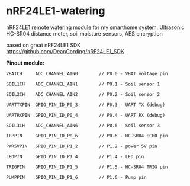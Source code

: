 nRF24LE1-watering
===============

nRF24LE1 remote watering module for my smarthome system.
Ultrasonic HC-SR04 distance meter, soil moisture sensors, AES encryption

based on great nRF24LE1 SDK https://github.com/DeanCording/nRF24LE1_SDK

**Pinout module:**

`VBATCH		ADC_CHANNEL_AIN0		// P0.0 - VBAT voltage pin`

`SOIL1CH	ADC_CHANNEL_AIN1		// P0.1 - Soil sensor 1`

`SOIL2CH	ADC_CHANNEL_AIN2		// P0.2 - Soil sensor 2`

`UARTTXPIN	GPIO_PIN_ID_P0_3		// P0.3 - UART TX (debug)`

`UARTRXPIN	GPIO_PIN_ID_P0_4		// P0.4 - UART RX (debug)`

`SOIL3CH	ADC_CHANNEL_AIN6		// P0.6 - Soil sensor 3`

`IFPPIN		GPIO_PIN_ID_P0_6		// P0.6 - HC-SR04 ECHO pin`

`PWR5VPIN	GPIO_PIN_ID_P1_2		// P1.2 - power 5V pin`

`LEDPIN		GPIO_PIN_ID_P1_4		// P1.4 - LED pin`

`TRIGPIN	GPIO_PIN_ID_P1_5		// P1.5 - HC-SR04 TRIG pin`

`PUMPPIN	GPIO_PIN_ID_P1_6		// P1.6 - Pump pin`

